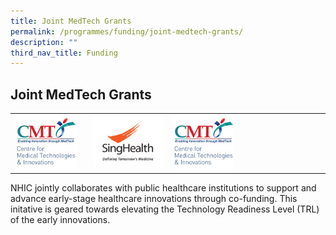 ```yaml
---
title: Joint MedTech Grants
permalink: /programmes/funding/joint-medtech-grants/
description: ""
third_nav_title: Funding
---
```

Joint MedTech Grants
--------------------

<table>
	<tbody>
		<tr>
			<td width="25%">
				<a href="/funding/joint-medtech-grants/nuhs/">
					<img src="/images/Funding/cmti_nhg-logo1.jpg">
				</a>
			</td>
				<td width="25%">
				<a href="/funding/joint-medtech-grants/singhealth/">
					<img src="/images/Funding/singhealth%20icon.jpg">
				</a>
			</td>
				<td width="25%">
				<a href="/funding/joint-medtech-grants/nhg/">
					<img src="/images/Funding/cmti_nhg-logo1.jpg">
				</a>
			</td>
			<td>
			</td>
		</tr>
	</tbody>
</table>

NHIC jointly collaborates with public healthcare institutions to support and advance early-stage healthcare innovations through co-funding. This initative is geared towards elevating the Technology Readiness Level (TRL) of the early innovations.